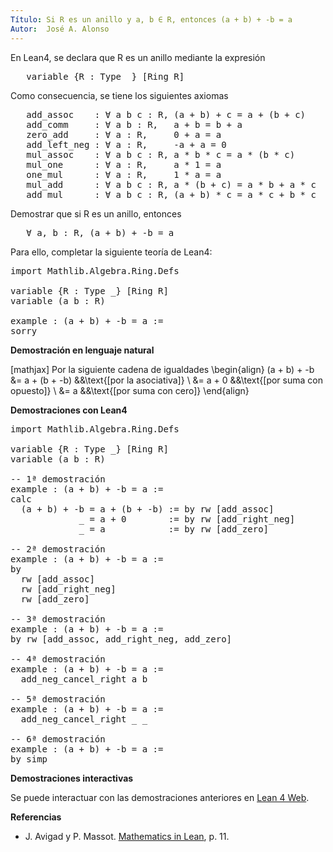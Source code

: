 ```yaml
---
Título: Si R es un anillo y a, b ∈ R, entonces (a + b) + -b = a
Autor:  José A. Alonso
---
```


En Lean4, se declara que R es un anillo mediante la expresión
<pre lang="text">
   variable {R : Type _} [Ring R]
</pre>
Como consecuencia, se tiene los siguientes axiomas
<pre lang="text">
   add_assoc    : ∀ a b c : R, (a + b) + c = a + (b + c)
   add_comm     : ∀ a b : R,   a + b = b + a
   zero_add     : ∀ a : R,     0 + a = a
   add_left_neg : ∀ a : R,     -a + a = 0
   mul_assoc    : ∀ a b c : R, a * b * c = a * (b * c)
   mul_one      : ∀ a : R,     a * 1 = a
   one_mul      : ∀ a : R,     1 * a = a
   mul_add      : ∀ a b c : R, a * (b + c) = a * b + a * c
   add_mul      : ∀ a b c : R, (a + b) * c = a * c + b * c
</pre>

Demostrar que si R es un anillo, entonces
<pre lang="text">
   ∀ a, b : R, (a + b) + -b = a
</pre>

Para ello, completar la siguiente teoría de Lean4:

<pre lang="lean">
import Mathlib.Algebra.Ring.Defs

variable {R : Type _} [Ring R]
variable (a b : R)

example : (a + b) + -b = a :=
sorry
</pre>
<!--more-->

<b>Demostración en lenguaje natural</b>

[mathjax]
Por la siguiente cadena de igualdades
\begin{align}
(a + b) + -b &= a + (b + -b)    &&\text{[por la asociativa]} \\
             &= a + 0           &&\text{[por suma con opuesto]} \\
             &= a               &&\text{[por suma con cero]}
\end{align}

<b>Demostraciones con Lean4</b>

<pre lang="lean">
import Mathlib.Algebra.Ring.Defs

variable {R : Type _} [Ring R]
variable (a b : R)

-- 1ª demostración
example : (a + b) + -b = a :=
calc
  (a + b) + -b = a + (b + -b) := by rw [add_assoc]
             _ = a + 0        := by rw [add_right_neg]
             _ = a            := by rw [add_zero]

-- 2ª demostración
example : (a + b) + -b = a :=
by
  rw [add_assoc]
  rw [add_right_neg]
  rw [add_zero]

-- 3ª demostración
example : (a + b) + -b = a :=
by rw [add_assoc, add_right_neg, add_zero]

-- 4ª demostración
example : (a + b) + -b = a :=
  add_neg_cancel_right a b

-- 5ª demostración
example : (a + b) + -b = a :=
  add_neg_cancel_right _ _

-- 6ª demostración
example : (a + b) + -b = a :=
by simp
</pre>

<b>Demostraciones interactivas</b>

Se puede interactuar con las demostraciones anteriores en <a href="https://lean.math.hhu.de/#url=https://raw.githubusercontent.com/jaalonso/Calculemus2/main/src/Opuesto_se_cancela_con_la_suma_por_la_derecha.lean" rel="noopener noreferrer" target="_blank">Lean 4 Web</a>.

<b>Referencias</b>

<ul>
<li> J. Avigad y P. Massot. <a href="https://bit.ly/3U4UjBk">Mathematics in Lean</a>, p. 11.</li>
</ul>
